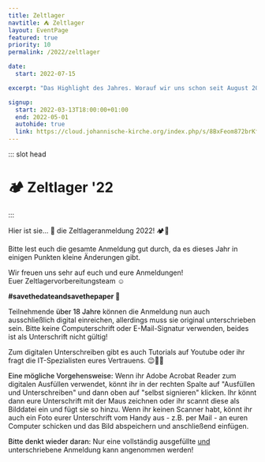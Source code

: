 ```yaml
---
title: Zeltlager
navtitle: ⛺ Zeltlager
layout: EventPage
featured: true
priority: 10
permalink: /2022/zeltlager

date:
  start: 2022-07-15

excerpt: "Das Highlight des Jahres. Worauf wir uns schon seit August 2021 freuen. ⛺"

signup:
  start: 2022-03-13T18:00:00+01:00
  end: 2022-05-01
  autohide: true
  link: https://cloud.johannische-kirche.org/index.php/s/8BxFeom872brKfL
---
```


::: slot head

# :camping: Zeltlager '22

:::

Hier ist sie... 🥁 die Zeltlageranmeldung 2022! 🏕🥳

Bitte lest euch die gesamte Anmeldung gut durch, da es dieses Jahr in einigen Punkten kleine Änderungen gibt.

Wir freuen uns sehr auf euch und eure Anmeldungen!<br>
Euer Zeltlagervorbereitungsteam ☺️<br>



<style>
    .emphasize{
        font-weight: 500;
    }
</style>

<div class="info text">

**#savethedateandsavethepaper 📝**

Teilnehmende <span class="emphasize">über 18 Jahre</span> können die Anmeldung nun auch ausschließlich digital einreichen, allerdings muss sie original unterschrieben sein. Bitte keine Computerschrift oder E-Mail-Signatur verwenden, beides ist als Unterschrift nicht gültig!

Zum digitalen Unterschreiben gibt es auch Tutorials auf Youtube oder ihr fragt die IT-Spezialisten eures Vertrauens. 😉🧑‍💻

<span class="emphasize">Eine mögliche Vorgehensweise:</span> Wenn ihr Adobe Acrobat Reader zum digitalen Ausfüllen verwendet, könnt ihr in der rechten Spalte auf "Ausfüllen und Unterschreiben" und dann oben auf "selbst signieren" klicken. Ihr könnt dann eure Unterschrift mit der Maus zeichnen oder ihr scannt diese als Bilddatei ein und fügt sie so hinzu. Wenn ihr keinen Scanner habt, könnt ihr auch ein Foto eurer Unterschrift vom Handy aus - z.B. per Mail  - an euren Computer schicken und das Bild abspeichern und anschließend einfügen. 

</div>

<div class="info text">

<span class="emphasize">Bitte denkt wieder daran:</span> Nur eine vollständig ausgefüllte <span style="text-decoration:underline">und</span> unterschriebene Anmeldung kann angenommen werden!

</div>

<!-- <div class="info text">

**💡 Tipp!**

Wenn ihr auf <span class="emphasize">Anmelden</span> geklickt habt, könnt ihr auf der nächsten Seite oben rechts einfach auf <span class="emphasize">Herunterladen</span> klicken. Dann die <span class="emphasize">Datei öffnen</span>. Schon könnt ihr alle Felder <span class="emphasize">digital ausfüllen</span>. 😉🧑‍💻

</div> -->
